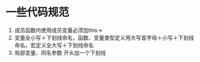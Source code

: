 # 一些代码规范
1. 成员函数内使用成员变量必须加this->
2. 变量全小写＋下划线命名，函数、变量类型定义用大写首字母＋小写＋下划线命名，宏定义全大写＋下划线命名
3. 局部变量、同名参数 开头加一个下划线